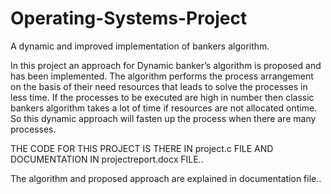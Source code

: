# Operating-Systems-Project
A dynamic and improved implementation of bankers algorithm.

In this project an approach for Dynamic banker’s algorithm is proposed and has been implemented. The algorithm performs the process arrangement on the basis of their need resources that leads to solve the processes in less time. If the processes to be executed are high in number then classic bankers algorithm takes a lot of time if resources are not allocated ontime. So this dynamic approach will fasten up the process when there are many processes. 

THE CODE FOR THIS PROJECT IS THERE IN project.c FILE AND DOCUMENTATION IN projectreport.docx FILE..

The algorithm and proposed approach are explained in documentation file..



